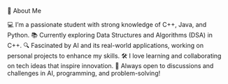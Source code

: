 🌟 About Me

💻 I’m a passionate student with strong knowledge of C++, Java, and Python.
📚 Currently exploring Data Structures and Algorithms (DSA) in C++.
🔍 Fascinated by AI and its real-world applications, working on personal projects to enhance my skills.
🛠️ I love learning and collaborating on tech ideas that inspire innovation.
🚀 Always open to discussions and challenges in AI, programming, and problem-solving!
